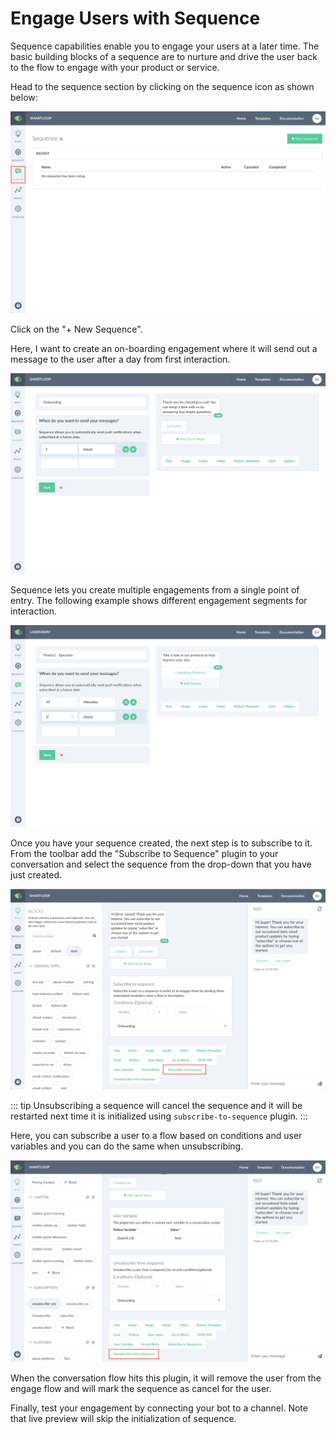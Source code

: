 # Engage Users with Sequence

Sequence capabilities enable you to engage your users at a later time. The basic building blocks of a sequence are to nurture and drive the user back to the flow to engage with your product or service.

Head to the sequence section by clicking on the sequence icon as shown below:

![](./sequence-home.png)

Click on the "+ New Sequence". 

Here, I want to create an on-boarding engagement where it will send out a message to the user after a day from first interaction.

![](./sequence-details-view.png)


Sequence lets you create multiple engagements from a single point of entry. The following example shows different engagement segments for interaction. 

![](./laseraway-example.png)


Once you have your sequence created, the next step is to subscribe to it. From the toolbar add the "Subscribe to Sequence" plugin to your conversation and select the sequence from the drop-down that you have just created.

![](./subscribe-to-sequence.png)

::: tip
Unsubscribing a sequence will cancel the sequence and it will be restarted next time it is initialized using `subscribe-to-sequence` plugin.
:::

Here, you can subscribe a user to a flow based on conditions and user variables and you can do the same when unsubscribing.

![](./unsubscribe-from-sequence.png)

When the conversation flow hits this plugin, it will remove the user from the engage flow and will mark the sequence as cancel for the user.

Finally, test your engagement by connecting your bot to a channel. Note that live preview will skip the initialization of sequence. 
